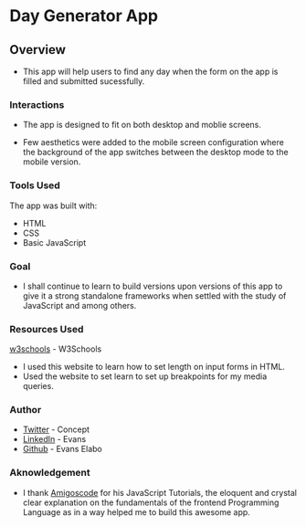 # Day Generator App

## Overview

- This app will help users to find any day when the form on the app is filled and submitted sucessfully.

### Interactions

- The app is designed to fit on both desktop and moblie screens.

- Few aesthetics were added to the mobile screen configuration where the background of the app switches between the desktop mode to the mobile version.

### Tools Used

 The app was built with: 

 * HTML
 * CSS
 * Basic JavaScript

### Goal

- I shall continue to learn to build versions upon versions of this app to give it a strong standalone frameworks when settled with the study of JavaScript and among others.

### Resources Used

[w3schools](https://www.w3schools.com/tags/att_input_pattern.asp) - W3Schools
 - I used this website to learn how to set length on input forms in HTML.
 - Used the website to set learn to set up breakpoints for my media queries.

### Author

 - [Twitter](https://twitter.com/theEvansElabo_) - Concept
 - [LinkedIn](https://linkedin.com/in/evans-elabo) - Evans
 - [Github](https://github.com/ellaboevans) - Evans Elabo

### Aknowledgement

- I thank [Amigoscode](https://amigoscode.com/p/javascript) for his JavaScript Tutorials, the eloquent and crystal clear explanation on the fundamentals of the frontend Programming Language as in a way helped me to build this awesome app.

